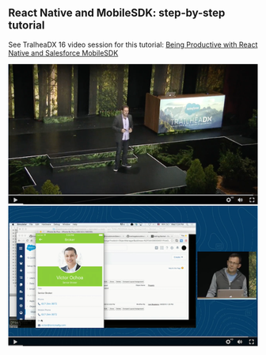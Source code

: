 ## React Native and MobileSDK: step-by-step tutorial

See TralheaDX 16 video session for this tutorial: [Being Productive with React Native and Salesforce MobileSDK](https://www.salesforce.com/video/249287/)

![TrailheaDX talk](/tutorial/README_files/video1.png?raw=true)  ![TrailheaDX talk](/tutorial/README_files/video2.png?raw=true)
